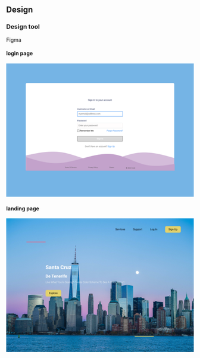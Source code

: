 ## Design
### Design tool

Figma

#### login page

![snippet](/images/login-page.png)

#### landing page

![snippet](/images/landing-page.png)
